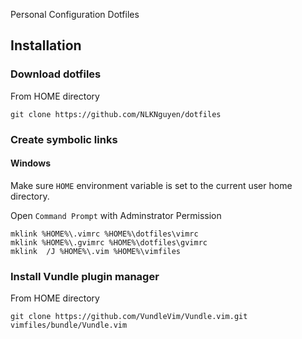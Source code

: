 Personal Configuration Dotfiles

## Installation

### Download dotfiles
From HOME directory
```
git clone https://github.com/NLKNguyen/dotfiles
```

### Create symbolic links

#### Windows
Make sure `HOME` environment variable is set to the current user home directory.

Open `Command Prompt` with Adminstrator Permission

```
mklink %HOME%\.vimrc %HOME%\dotfiles\vimrc
mklink %HOME%\.gvimrc %HOME%\dotfiles\gvimrc
mklink  /J %HOME%\.vim %HOME%\vimfiles
```

### Install Vundle plugin manager
From HOME directory
```
git clone https://github.com/VundleVim/Vundle.vim.git vimfiles/bundle/Vundle.vim
```
